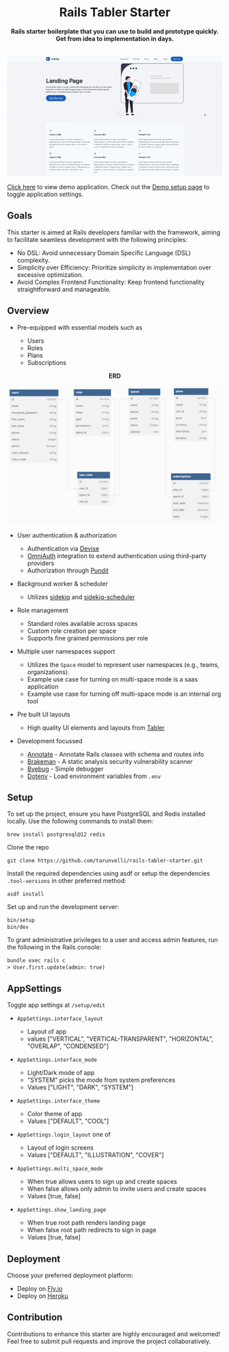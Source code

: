 <div align="center">
  <br>
  <h1>Rails Tabler Starter</h1>
  <strong>Rails starter boilerplate that you can use to build and prototype quickly. Get from idea to implementation in days.</strong>
  <br>
  <br>

  ![](./app/assets/images/saas-example.gif)
</div>

[Click here](https://rails-tabler.fly.dev) to view demo application. Check out the [Demo setup page](https://rails-tabler.fly.dev/setup/edit) to toggle application settings.

## Goals

This starter is aimed at Rails developers familiar with the framework, aiming to facilitate seamless development with the following principles:

* No DSL: Avoid unnecessary Domain Specific Language (DSL) complexity.
* Simplicity over Efficiency: Prioritize simplicity in implementation over excessive optimization.
* Avoid Complex Frontend Functionality: Keep frontend functionality straightforward and manageable.

## Overview

* Pre-equipped with essential models such as

    * Users
    * Roles
    * Plans
    * Subscriptions

<div align="center">
  <strong>ERD</strong>

  ![](./app/assets/images/template-erb.png)
</div>

* User authentication & authorization

    * Authentication via [Devise](https://github.com/heartcombo/devise)
    * [OmniAuth](https://github.com/heartcombo/devise/wiki/OmniAuth%3A-Overview) integration to extend authentication using third-party providers
    * Authorization through [Pundit](https://github.com/varvet/pundit)

* Background worker & scheduler

    * Utilizes [sidekiq](https://github.com/mperham/sidekiq/) and [sidekiq-scheduler](https://github.com/sidekiq-scheduler/sidekiq-scheduler)

* Role management

    * Standard roles available across spaces
    * Custom role creation per space
    * Supports fine grained permissions per role

* Multiple user namespaces support

    * Utilizes the `Space` model to represent user namespaces (e.g., teams, organizations).
    * Example use case for turning on multi-space mode is a saas application
    * Example use case for turning off multi-space mode is an internal org tool

* Pre built UI layouts

    * High quality UI elements and layouts from [Tabler](https://tabler.io/)

* Development focussed

    * [Annotate](https://github.com/ctran/annotate_models) - Annotate Rails classes with schema and routes info
    * [Brakeman](https://github.com/presidentbeef/brakeman) - A static analysis security vulnerability scanner
    * [Byebug](https://github.com/deivid-rodriguez/byebug) - Simple debugger
    * [Dotenv](https://github.com/bkeepers/dotenv) - Load environment variables from `.env`

## Setup

To set up the project, ensure you have PostgreSQL and Redis installed locally. Use the following commands to install them:

```
brew install postgresql@12 redis
```

Clone the repo

```
git clone https://github.com/tarunvelli/rails-tabler-starter.git
```

Install the required dependencies using asdf or setup the dependencies `.tool-versions` in other preferred method:
```
asdf install
```

Set up and run the development server:
```
bin/setup
bin/dev
```

To grant administrative privileges to a user and access admin features, run the following in the Rails console:
```
bundle exec rails c
> User.first.update(admin: true)
```

## AppSettings

Toggle app settings at `/setup/edit`

* `AppSettings.interface_layout`
    * Layout of app
    * values ["VERTICAL", "VERTICAL-TRANSPARENT", "HORIZONTAL", "OVERLAP", "CONDENSED"]

* `AppSettings.interface_mode`
    * Light/Dark mode of app
    * "SYSTEM" picks the mode from system preferences
    * Values ["LIGHT", "DARK", "SYSTEM"]

* `AppSettings.interface_theme`
    * Color theme of app
    * Values ["DEFAULT", "COOL"]

* `AppSettings.login_layout` one of
    * Layout of login screens
    * Values ["DEFAULT", "ILLUSTRATION", "COVER"]

* `AppSettings.multi_space_mode`
    * When true allows users to sign up and create spaces
    * When false allows only admin to invite users and create spaces
    * Values [true, false]

* `AppSettings.show_landing_page`
    * When true root path renders landing page
    * When false root path redirects to sign in page
    * Values [true, false]

## Deployment

Choose your preferred deployment platform:

* Deploy on [Fly.io](https://fly.io/docs/rails/getting-started/)
* Deploy on [Heroku](https://devcenter.heroku.com/articles/getting-started-with-rails7)

## Contribution

Contributions to enhance this starter are highly encouraged and welcomed! Feel free to submit pull requests and improve the project collaboratively.